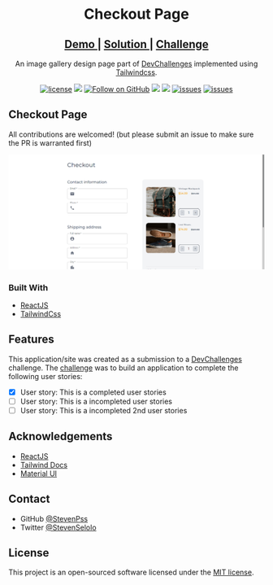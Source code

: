 <h1 align="center">Checkout Page</h1>

<div align="center">

<h2>
   <a href="https://checkout-page-a0301e.netlify.app/">
   Demo
   </a>
   <span> | </span>
   <a href="https://devchallenges.io/solutions/lDtBxJSKPtpMgS6B6xzw">
   Solution
   </a>
   <span> | </span>
   <a href="https://devchallenges.io/challenges/0J1NxxGhOUYVqihwegfO">
   Challenge
   </a>
</h2>

An image gallery design page part of [DevChallenges](https://devchallenges.io/) implemented using [Tailwindcss](https://tailwindcss.com).


[![license](https://img.shields.io/badge/license-MIT-blue.svg)](https://github.com/StevenPss/checkout-page/blob/main/LICENSE)
<img src="https://img.shields.io/badge/developed%20by-StevenPss-blue.svg">
[![Follow on GitHub](https://img.shields.io/github/followers/StevenPss?label=Follow&style=social)](https://github.com/StevenPss)
<img src="https://img.shields.io/github/stars/StevenPss/checkout-page.svg?style=flat">
<img src="https://img.shields.io/github/languages/top/StevenPss/checkout-page.svg"/>
[![issues](https://img.shields.io/github/issues/StevenPss/checkout-page.svg)](https://github.com/StevenPss/checkout-page/issues)
[![issues](https://img.shields.io/badge/PRs-welcome-brightgreen.svg?style=flat)](https://github.com/StevenPss/checkout-page/pulls)

</p>

</div>


## Checkout Page

All contributions are welcomed! (but please submit an issue to make sure the PR is warranted first)


![screenshot](https://github.com/StevenPss/checkout-page/blob/dev/src/static/demo.png)


### Built With

<!-- This section should list any major frameworks that you built your project using. Here are a few examples.-->
- [ReactJS](https://reactjs.org/)
- [TailwindCss](https://tailwindcss.com)

## Features

<!-- List the features of your application or follow the template. Don't share the figma file here :) -->

This application/site was created as a submission to a [DevChallenges](https://devchallenges.io/challenges) challenge. The [challenge](https://devchallenges.io/challenges/0J1NxxGhOUYVqihwegfO) was to build an application to complete the following user stories:

- [x] User story: This is a completed user stories
- [ ] User story: This is a incompleted user stories
- [ ] User story: This is a incompleted 2nd user stories

## Acknowledgements

<!-- This section should list any articles or add-ons/plugins that helps you to complete the project. This is optional but it will help you in the future. For exmpale -->

- [ReactJS](https://reactjs.org/)
- [Tailwind Docs](https://tailwindcss.com/docs)
- [Material UI](https://material-ui.com/)


## Contact

- GitHub [@StevenPss](https://github.com/StevenPss)
- Twitter [@StevenSelolo](https://twitter.com/StevenSelolo)

## License

This project is an open-sourced software licensed under the [MIT license](https://github.com/StevenPss/checkout-page/blob/dev/LICENSE).
